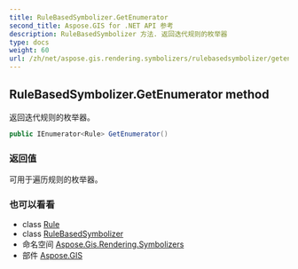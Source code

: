 ```yaml
---
title: RuleBasedSymbolizer.GetEnumerator
second_title: Aspose.GIS for .NET API 参考
description: RuleBasedSymbolizer 方法. 返回迭代规则的枚举器
type: docs
weight: 60
url: /zh/net/aspose.gis.rendering.symbolizers/rulebasedsymbolizer/getenumerator/
---
```

## RuleBasedSymbolizer.GetEnumerator method

返回迭代规则的枚举器。

```csharp
public IEnumerator<Rule> GetEnumerator()
```

### 返回值

可用于遍历规则的枚举器。

### 也可以看看

* class [Rule](../../rule/)
* class [RuleBasedSymbolizer](../)
* 命名空间 [Aspose.Gis.Rendering.Symbolizers](../../rulebasedsymbolizer/)
* 部件 [Aspose.GIS](../../../)


